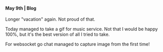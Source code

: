 #### May 9th | Blog

Longer "vacation" again. Not proud of that.

Today managed to take a gif for music service. Not that I would be happy 100%, but it's the best version of all I tried to take.

For websocket go chat managed to capture image from the first time!



